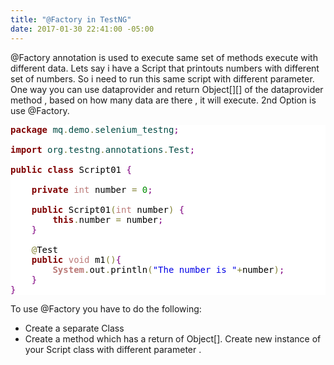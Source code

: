 ```yaml
---
title: "@Factory in TestNG"
date: 2017-01-30 22:41:00 -05:00
---
```


@Factory annotation is used to execute same set of methods execute with different data. Lets say i have a Script that printouts numbers with different set of numbers. So i need to run this same script with different parameter. One way you can use dataprovider and return Object[][] of the dataprovider method , based on how many data are there , it will execute. 2nd Option is use @Factory.
<pre style='color:#000000;background:#ffffff;'><span style='color:#800000; font-weight:bold; '>package</span><span style='color:#004a43; '> mq</span><span style='color:#808030; '>.</span><span style='color:#004a43; '>demo</span><span style='color:#808030; '>.</span><span style='color:#004a43; '>selenium_testng</span><span style='color:#800080; '>;</span>

<span style='color:#800000; font-weight:bold; '>import</span><span style='color:#004a43; '> org</span><span style='color:#808030; '>.</span><span style='color:#004a43; '>testng</span><span style='color:#808030; '>.</span><span style='color:#004a43; '>annotations</span><span style='color:#808030; '>.</span><span style='color:#004a43; '>Test</span><span style='color:#800080; '>;</span>

<span style='color:#800000; font-weight:bold; '>public</span> <span style='color:#800000; font-weight:bold; '>class</span> Script01 <span style='color:#800080; '>{</span>

	<span style='color:#800000; font-weight:bold; '>private</span> <span style='color:#bb7977; '>int</span> number <span style='color:#808030; '>=</span> <span style='color:#008c00; '>0</span><span style='color:#800080; '>;</span>
	
	<span style='color:#800000; font-weight:bold; '>public</span> Script01<span style='color:#808030; '>(</span><span style='color:#bb7977; '>int</span> number<span style='color:#808030; '>)</span> <span style='color:#800080; '>{</span>
		<span style='color:#800000; font-weight:bold; '>this</span><span style='color:#808030; '>.</span>number <span style='color:#808030; '>=</span> number<span style='color:#800080; '>;</span>
	<span style='color:#800080; '>}</span>
	
	<span style='color:#808030; '>@</span>Test
	<span style='color:#800000; font-weight:bold; '>public</span> <span style='color:#bb7977; '>void</span> m1<span style='color:#808030; '>(</span><span style='color:#808030; '>)</span><span style='color:#800080; '>{</span>
		<span style='color:#bb7977; font-weight:bold; '>System</span><span style='color:#808030; '>.</span>out<span style='color:#808030; '>.</span>println<span style='color:#808030; '>(</span><span style='color:#0000e6; '>"The number is "</span><span style='color:#808030; '>+</span>number<span style='color:#808030; '>)</span><span style='color:#800080; '>;</span>
	<span style='color:#800080; '>}</span>
<span style='color:#800080; '>}</span>
</pre> 
To use @Factory you have to do the following: 
<ul>
<li> Create a separate Class</li>
<li> Create a method which has a return of Object[]. Create new instance of your Script class with different parameter .
</ul>